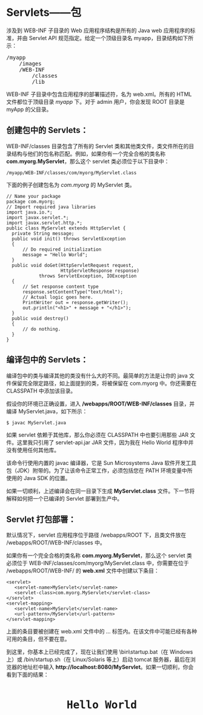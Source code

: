 # Servlets——包

涉及到 WEB-INF 子目录的 Web 应用程序结构是所有的 Java web 应用程序的标准，并由 Servlet API 规范指定。给定一个顶级目录名 myapp，目录结构如下所示：

<pre class="prettyprint notranslate">
/myapp
    /images
    /WEB-INF
        /classes
        /lib
</pre>


WEB-INF 子目录中包含应用程序的部署描述符，名为 web.xml。所有的 HTML 文件都位于顶级目录 *myapp* 下。对于 admin 用户，你会发现 ROOT 目录是 myApp 的父目录。

## 创建包中的 Servlets：

WEB-INF/classes 目录包含了所有的 Servlet 类和其他类文件，类文件所在的目录结构与他们的包名称匹配。例如，如果你有一个完全合格的类名称 **com.myorg.MyServlet**，那么这个 servlet 类必须位于以下目录中：

``` 
/myapp/WEB-INF/classes/com/myorg/MyServlet.class
```

下面的例子创建包名为 *com.myorg* 的 MyServlet 类。

``` 
// Name your package
package com.myorg;  
// Import required java libraries
import java.io.*;
import javax.servlet.*;
import javax.servlet.http.*;
public class MyServlet extends HttpServlet {
  private String message;
  public void init() throws ServletException
  {
      // Do required initialization
      message = "Hello World";
  } 
  public void doGet(HttpServletRequest request,
                    HttpServletResponse response)
            throws ServletException, IOException
  {
      // Set response content type
      response.setContentType("text/html");
      // Actual logic goes here.
      PrintWriter out = response.getWriter();
      out.println("<h1>" + message + "</h1>");
  }  
  public void destroy()
  {
      // do nothing.
  }
}
```

## 编译包中的 Servlets：

编译包中的类与编译其他的类没有什么大的不同。最简单的方法是让你的 java 文件保留完全限定路径，如上面提到的类，将被保留在 com.myorg 中。你还需要在 CLASSPATH 中添加该目录。

假设你的环境已正确设置，进入 **<Tomcat-installation-directory>/webapps/ROOT/WEB-INF/classes** 目录，并编译 MyServlet.java，如下所示：

``` 
$ javac MyServlet.java
```

如果 servlet 依赖于其他库，那么你必须在 CLASSPATH 中也要引用那些 JAR 文件。这里我只引用了 servlet-api.jar JAR 文件，因为我在 Hello World 程序中并没有使用任何其他库。

该命令行使用内置的 javac 编译器，它是 Sun Microsystems Java 软件开发工具包（JDK）附带的。为了让该命令正常工作，必须包括您在 PATH 环境变量中所使用的 Java SDK 的位置。

如果一切顺利，上述编译会在同一目录下生成 **MyServlet.class** 文件。下一节将解释如何把一个已编译的 Servlet 部署到生产中。

## Servlet 打包部署：

默认情况下，servlet 应用程序位于路径 <Tomcat-installation-directory>/webapps/ROOT 下，且类文件放在 <Tomcat-installation-directory>/webapps/ROOT/WEB-INF/classes 中。

如果你有一个完全合格的类名称 **com.myorg.MyServlet**，那么这个 servlet 类必须位于 WEB-INF/classes/com/myorg/MyServlet.class 中，你需要在位于 <Tomcat-installation-directory>/webapps/ROOT/WEB-INF/ 的 **web.xml** 文件中创建以下条目：

``` 
<servlet>
   <servlet-name>MyServlet</servlet-name>
   <servlet-class>com.myorg.MyServlet</servlet-class>
</servlet>
<servlet-mapping>
   <servlet-name>MyServlet</servlet-name>
   <url-pattern>/MyServlet</url-pattern>
</servlet-mapping>
```

上面的条目要被创建在 web.xml 文件中的 <web-app>...</web-app> 标签内。在该文件中可能已经有各种可用的条目，但不要在意。

到这里，你基本上已经完成了，现在让我们使用 <Tomcat-installation-directory>\bin\startup.bat（在 Windows 上）或 <Tomcat-installation-directory>/bin/startup.sh（在 Linux/Solaris 等上）启动 tomcat 服务器，最后在浏览器的地址栏中输入 **http://localhost:8080/MyServlet**。如果一切顺利，你会看到下面的结果：

<pre class="result notranslate">
<h1 align="center">Hello World</h1>
</pre>
